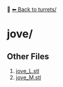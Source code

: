 📁 [⬅ Back to turrets/](../README.md)

# jove/


## Other Files
1. [jove_L.stl](./jove_L.stl)
2. [jove_M.stl](./jove_M.stl)